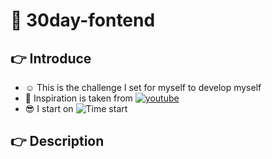 # 📓 30day-fontend
## 👉 Introduce
- ☺️ This is the challenge I set for myself to develop myself
- 😤 Inspiration is taken from [![youtube](https://img.shields.io/badge/-Youtube-red?style=flat-square&logo=Youtube)](https://youtube.com/playlist?list=PLodO7Gi1F7R0zA8RkRHcDgnPduNBmjkb5)
- 😎 I start on ![Time start](https://img.shields.io/date/1648774800?color=bbed3e&label=%E2%8F%B1&style=flat-square)
## 👉 Description
